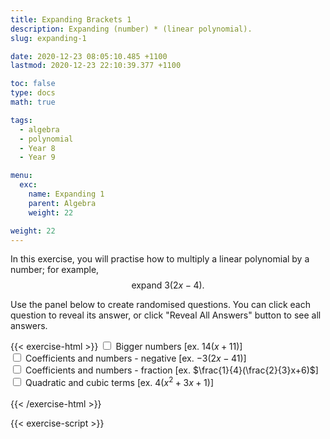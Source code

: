 ```yaml
---
title: Expanding Brackets 1
description: Expanding (number) * (linear polynomial).
slug: expanding-1

date: 2020-12-23 08:05:10.485 +1100
lastmod: 2020-12-23 22:10:39.377 +1100

toc: false
type: docs
math: true

tags:
  - algebra
  - polynomial
  - Year 8
  - Year 9

menu:
  exc:
    name: Expanding 1
    parent: Algebra
    weight: 22

weight: 22
---
```


In this exercise, you will practise how to multiply a linear polynomial by a number; for example, $$ \text{expand}~3(2x-4). $$

Use the panel below to create randomised questions. You can click each question to reveal its answer, or click "Reveal All Answers" button to see all answers.

{{< exercise-html >}}
<input type="checkbox" id="lg" />
<label for="lg">Bigger numbers [ex. $14(x+11)$] </label><br />
<input type="checkbox" id="neg0" />
<label for="neg0">Coefficients and numbers - negative [ex. $-3(2x-41)$] </label><br />
<input type="checkbox" id="frac0" />
<label for="frac0">Coefficients and numbers - fraction [ex. $\frac{1}{4}(\frac{2}{3}x+6)$] </label><br />
<input type="checkbox" id="deg0" />
<label for="deg0">Quadratic and cubic terms [ex. $4(x^2+3x+1)$] </label><br />
<br>
{{< /exercise-html >}}

{{< exercise-script >}}

<script>
  function genQs() {
    // Question area
    const qbox = document.getElementById("questions");
    const qinst = document.getElementById("instructions");
    // Read value from the form
    const nq = document.getElementById("nq").value;
    let lg,neg0,frac0,deg0;
    [lg,neg0,frac0,deg0] = 
      ["lg","neg0","frac0","deg0"].map(chked);
    // Sanity check
    nqIsNumber = /[\d+]/.test(nq);
    if (!nqIsNumber || nq<1 || nq>10 ) {
      qbox.innerHTML = "Error: Invalid number of questions!";
      return;
    }
    // Coefficients
    const maxCoeff = lg? 19 : 9;
    const poolCoeff = [...arange(1, maxCoeff)];
    const poolNum = [...arange(2, maxCoeff)];
    if (neg0) {
      poolCoeff.push(...arange(-maxCoeff, -1));
      poolNum.push(...arange(-maxCoeff, -1));
    }
    const poolLett = 'abcdefghijklmnpqrstuvwxyz'.split('');
    // Make questions
    qinst.innerHTML = "Expand the following expressions.";
    qbox.innerHTML = "";
    let options = MathJax.getMetricsFor(qbox);
    options.display = false;
    MathJax.texReset();
    for (let i = 0; i < nq; i++) {
      const lett = choice(poolLett);
      const order = deg0? 3 : 1;
      const minOrder = deg0? 2 : 1;
      const generator = () => (!deg0 || yn())? 
        new Frac(choice(poolCoeff), frac0? choice(poolCoeff,"z") : 1) : 0;
      const coeffs = genCoeffs(order, generator, minOrder, 2);
      const poly = new Poly(coeffs, lett);
      let n = 1;
      while (n == 1) {
        n = new Frac(choice(poolNum), frac0? choice(poolNum): 1);
      }
      const qTex = `${n.tex("c")}\\left(${poly.tex()}\\right)`;
      const aTex = `=\\boldsymbol{${poly.mult(n).tex()}}`;
      render(qTex, aTex, options).then((li) => {
        qbox.appendChild(li);
        MathJax.startup.document.clear();
        MathJax.startup.document.updateDocument();
      });
    }
    return;
  }
</script>
